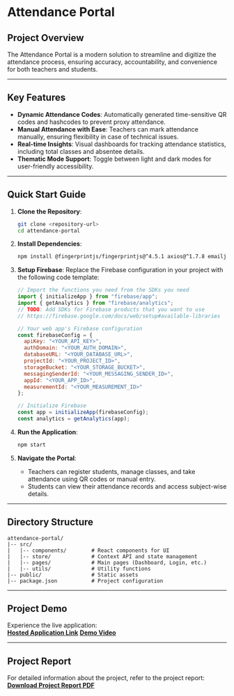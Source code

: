# Attendance Portal

## Project Overview
The Attendance Portal is a modern solution to streamline and digitize the attendance process, ensuring accuracy, accountability, and convenience for both teachers and students.

---

## Key Features
- **Dynamic Attendance Codes**: Automatically generated time-sensitive QR codes and hashcodes to prevent proxy attendance.
- **Manual Attendance with Ease**: Teachers can mark attendance manually, ensuring flexibility in case of technical issues.
- **Real-time Insights**: Visual dashboards for tracking attendance statistics, including total classes and absentee details.
- **Thematic Mode Support**: Toggle between light and dark modes for user-friendly accessibility.

---

## Quick Start Guide
1. **Clone the Repository**:
   ```bash
   git clone <repository-url>
   cd attendance-portal
   ```

2. **Install Dependencies**:
   ```bash
   npm install @fingerprintjs/fingerprintjs@^4.5.1 axios@^1.7.8 emailjs-com@^3.2.0 firebase@^11.0.1 jose@^5.9.6 js-sha256@^0.11.0 jwt-decode@^4.0.0 qrcode@^1.5.4 react@^18.3.1 react-dom@^18.3.1 react-icons@^5.4.0 react-qr-barcode-scanner-18@^1.2.2 react-qr-reader@^3.0.0-beta-1 react-router-dom@^6.27.0 recharts@^2.13.3 start@^5.1.0 uuid@^11.0.3
   ```

3. **Setup Firebase**:
   Replace the Firebase configuration in your project with the following code template:
   ```javascript
   // Import the functions you need from the SDKs you need
   import { initializeApp } from "firebase/app";
   import { getAnalytics } from "firebase/analytics";
   // TODO: Add SDKs for Firebase products that you want to use
   // https://firebase.google.com/docs/web/setup#available-libraries

   // Your web app's Firebase configuration
   const firebaseConfig = {
     apiKey: "<YOUR_API_KEY>",
     authDomain: "<YOUR_AUTH_DOMAIN>",
     databaseURL: "<YOUR_DATABASE_URL>",
     projectId: "<YOUR_PROJECT_ID>",
     storageBucket: "<YOUR_STORAGE_BUCKET>",
     messagingSenderId: "<YOUR_MESSAGING_SENDER_ID>",
     appId: "<YOUR_APP_ID>",
     measurementId: "<YOUR_MEASUREMENT_ID>"
   };

   // Initialize Firebase
   const app = initializeApp(firebaseConfig);
   const analytics = getAnalytics(app);
   ```

4. **Run the Application**:
   ```bash
   npm start
   ```

5. **Navigate the Portal**:
   - Teachers can register students, manage classes, and take attendance using QR codes or manual entry.
   - Students can view their attendance records and access subject-wise details.

---

## Directory Structure
```
attendance-portal/
|-- src/
|   |-- components/        # React components for UI
|   |-- store/             # Context API and state management
|   |-- pages/             # Main pages (Dashboard, Login, etc.)
|   |-- utils/             # Utility functions
|-- public/                # Static assets
|-- package.json           # Project configuration
```

---
## Project Demo
Experience the live application:  
**[Hosted Application Link](<demo video link>)**
**[Demo Video](<demo video link>)**

---

## Project Report
For detailed information about the project, refer to the project report:  
**[Download Project Report PDF](https://drive.google.com/file/d/18GYsxZCyIY5ZMbPezyBxqJidtIjm50gu/view?usp=drive_link)**

